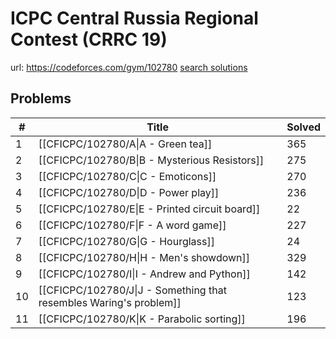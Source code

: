 # ICPC Central Russia Regional Contest (CRRC 19)

url: https://codeforces.com/gym/102780
[search solutions](https://www.google.com/search?q=Solution+OR+題解+ICPC+Central+Russia+Regional+Contest+(CRRC+19))

## Problems

| # | Title | Solved |
| --- | --- | --- |
|1|[[CFICPC/102780/A\|A - Green tea]]|365|
|2|[[CFICPC/102780/B\|B - Mysterious Resistors]]|275|
|3|[[CFICPC/102780/C\|C - Emoticons]]|270|
|4|[[CFICPC/102780/D\|D - Power play]]|236|
|5|[[CFICPC/102780/E\|E - Printed circuit board]]|22|
|6|[[CFICPC/102780/F\|F - A word game]]|227|
|7|[[CFICPC/102780/G\|G - Hourglass]]|24|
|8|[[CFICPC/102780/H\|H - Men's showdown]]|329|
|9|[[CFICPC/102780/I\|I - Andrew and Python]]|142|
|10|[[CFICPC/102780/J\|J - Something that resembles Waring's problem]]|123|
|11|[[CFICPC/102780/K\|K - Parabolic sorting]]|196|
